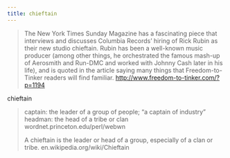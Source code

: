 ```yaml
---
title: chieftain
---
```


<blockquote>
  <p>The New York Times Sunday Magazine has a fascinating piece that interviews and discusses Columbia Records’ hiring of Rick Rubin as their new studio chieftain. Rubin has been a well-known music producer (among other things, he orchestrated the famous mash-up of Aerosmith and Run-DMC and worked with Johnny Cash later in his life), and is quoted in the article saying many things that Freedom-to-Tinker readers will find familiar.
  <a href="http://www.freedom-to-tinker.com/?p=1194">http://www.freedom-to-tinker.com/?p=1194</a></p>
</blockquote>

<p>chieftain</p>

<blockquote>
  <p>captain: the leader of a group of people; &#8220;a captain of industry&#8221;
  headman: the head of a tribe or clan
  wordnet.princeton.edu/perl/webwn</p>
  
  <p>A chieftain is the leader or head of a group, especially of a clan or tribe.
  en.wikipedia.org/wiki/Chieftain</p>
</blockquote>
